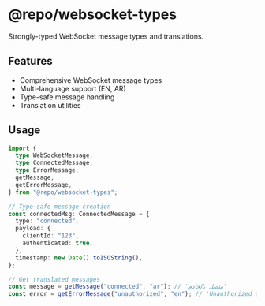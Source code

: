 # @repo/websocket-types

Strongly-typed WebSocket message types and translations.

## Features

- Comprehensive WebSocket message types
- Multi-language support (EN, AR)
- Type-safe message handling
- Translation utilities

## Usage

```typescript
import {
  type WebSocketMessage,
  type ConnectedMessage,
  type ErrorMessage,
  getMessage,
  getErrorMessage,
} from "@repo/websocket-types";

// Type-safe message creation
const connectedMsg: ConnectedMessage = {
  type: "connected",
  payload: {
    clientId: "123",
    authenticated: true,
  },
  timestamp: new Date().toISOString(),
};

// Get translated messages
const message = getMessage("connected", "ar"); // 'متصل بالخادم'
const error = getErrorMessage("unauthorized", "en"); // 'Unauthorized access'
```
